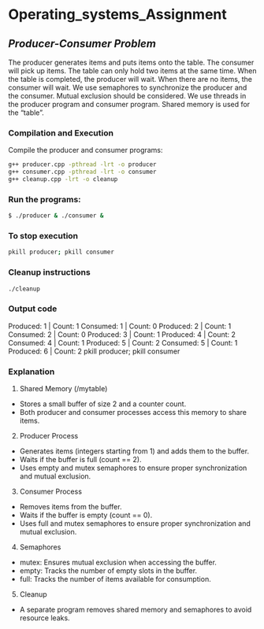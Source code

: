 # Operating_systems_Assignment

## ***Producer-Consumer Problem***

The producer generates items and puts items onto the table. The consumer will pick up items. The table can only hold two items at the same time. When the table is completed, the producer will wait. When there are no items, the consumer will wait. We use semaphores to synchronize the producer and the consumer.  Mutual exclusion should be considered. We use threads in the producer program and consumer program. Shared memory is used for the “table”.

### Compilation and Execution
Compile the producer and consumer programs:
```bash
g++ producer.cpp -pthread -lrt -o producer
g++ consumer.cpp -pthread -lrt -o consumer
g++ cleanup.cpp -lrt -o cleanup
```

### Run the programs:
```bash
$ ./producer & ./consumer &
```

### To stop execution
```bash
pkill producer; pkill consumer
```
### Cleanup instructions
```bash
./cleanup
```

### Output code 
Produced: 1 | Count: 1
Consumed: 1 | Count: 0
Produced: 2 | Count: 1
Consumed: 2 | Count: 0
Produced: 3 | Count: 1
Produced: 4 | Count: 2
Consumed: 4 | Count: 1
Produced: 5 | Count: 2
Consumed: 5 | Count: 1
Produced: 6 | Count: 2
pkill producer; pkill consumer


### Explanation
1. Shared Memory (/mytable)
- Stores a small buffer of size 2 and a counter count.
- Both producer and consumer processes access this memory to share items.

2. Producer Process
- Generates items (integers starting from 1) and adds them to the buffer.
- Waits if the buffer is full (count == 2).
- Uses empty and mutex semaphores to ensure proper synchronization and mutual exclusion.

3. Consumer Process
- Removes items from the buffer.
- Waits if the buffer is empty (count == 0).
- Uses full and mutex semaphores to ensure proper synchronization and mutual exclusion.

4. Semaphores

- mutex: Ensures mutual exclusion when accessing the buffer.
- empty: Tracks the number of empty slots in the buffer.
- full: Tracks the number of items available for consumption.

5. Cleanup
- A separate program removes shared memory and semaphores to avoid resource leaks.
